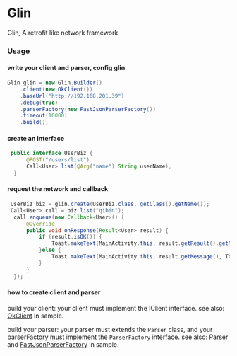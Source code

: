 # Glin

Glin, A retrofit like network framework

### Usage

#### write your client and parser, config glin
``` java
Glin glin = new Glin.Builder()
    .client(new OkClient())
    .baseUrl("http://192.168.201.39")
    .debug(true)
    .parserFactory(new FastJsonParserFactory())
    .timeout(10000)
    .build();
```

#### create an interface
``` java
 public interface UserBiz {
      @POST("/users/list")
      Call<User> list(@Arg("name") String userName);
  }
```

#### request the network and callback
``` java
 UserBiz biz = glin.create(UserBiz.class, getClass().getName());
 Call<User> call = biz.list("qibin");
  call.enqueue(new Callback<User>() {
      @Override
      public void onResponse(Result<User> result) {
          if (result.isOK()) {
              Toast.makeText(MainActivity.this, result.getResult().getName(), Toast.LENGTH_SHORT).show();
          }else {
              Toast.makeText(MainActivity.this, result.getMessage(), Toast.LENGTH_SHORT).show();
          }
      }
  });
```

#### how to create client and parser
build your client: your client must implement the IClient interface. 
see also: [OkClient](https://github.com/qibin0506/Glin/blob/master/glinsample/src/main/java/com/example/glinsample/OkClient.java) in sample.

build your parser: your parser must extends the `Parser` class, and your parserFactory must implement the `ParserFactory` interface.
see also: [Parser](https://github.com/qibin0506/Glin/blob/master/glinsample/src/main/java/com/example/glinsample/Parser.java) and [FastJsonParserFactory](https://github.com/qibin0506/Glin/blob/master/glinsample/src/main/java/com/example/glinsample/FastJsonParserFactory.java) in sample.
      
